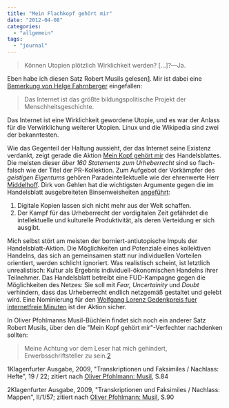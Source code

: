```yaml
---
title: "Mein Flachkopf gehört mir"
date: "2012-04-08"
categories: 
  - "allgemein"
tags: 
  - "journal"
---
```


> Können Utopien plötzlich Wirklichkeit werden? \[...\]?—Ja.

Eben habe ich diesen Satz Robert Musils gelesen[1](#anm1 "Quelle für das Zitat"). Mir ist dabei eine [Bemerkung von Helge Fahrnberger](https://www.facebook.com/michel.reimon/posts/113248938807391?comment_id=47714 "über Österreichs...") eingefallen:

> Das Internet ist das größte bildungspolitische Projekt der Menschheitsgeschichte.

Das Internet ist eine Wirklichkeit gewordene Utopie, und es war der Anlass für die Verwirklichung weiterer Utopien. Linux und die Wikipedia sind zwei der bekanntesten.

Wie das Gegenteil der Haltung aussieht, der das Internet seine Existenz verdankt, zeigt gerade die Aktion [Mein Kopf gehört mir](http://www.handelsblatt.com/meinung/kommentare/mein-kopf-gehoert-mir-ueber-160-statements-zum-urheberrecht/6484234.html "Mein Kopf gehört mir: Über 160 Statements zum Urheberrecht - Kommentare - Meinung - Handelsblatt") des Handelsblattes. Die meisten dieser _über 160 Statements zum Urheberrecht_ sind so flach-falsch wie der Titel der PR-Kollektion. Zum Aufgebot der Vorkämpfer des _geistigen Eigentums_ gehören Paradeintellektuelle wie der ehrenwerte Herr [Middelhoff](http://www.handelsblatt.com/meinung/kommentare/mein-kopf-gehoert-mir-ferdinand-kayser-kay-krueger-antje-lange-lothar-leonhard-thomas-middelhoff/6483956-6.html "Mein Kopf gehört mir: Ferdinand Kayser, Kay Krüger, Antje Lange, Lothar Leonhard, Thomas Middelhoff - Kommentare - Meinung - Handelsblatt"). Dirk von Gehlen hat die wichtigsten Argumente gegen die im Handelsblatt ausgebreiteten Binsenweisheiten [angeführt](http://www.dirkvongehlen.de/index.php/netz/vom-wissen-der-wichser-zwei-thesen-zur-urheberrechtsdebatte/ "Vom Wissen der Wichser: zwei Thesen zur Urheberrechtsdebatte | Digitale Notizen"):

1. Digitale Kopien lassen sich nicht mehr aus der Welt schaffen.
2. Der Kampf für das Urheberrecht der vordigitalen Zeit gefährdet die intellektuelle und kulturelle Produktivität, als deren Verteidung er sich ausgibt.

Mich selbst stört am meisten der borniert-antiutopische Impuls der Handelsblatt-Aktion. Die Möglichkeiten und Potenziale eines kollektiven Handelns, das sich an gemeinsamen statt nur individuellen Vorteilen orientiert, werden schlicht ignoriert. Was realistisch scheint, ist letztlich unrealistisch: Kultur als Ergebnis individuell-ökonomischen Handelns ihrer Teilnehmer. Das Handelsblatt betreibt eine FUD-Kampagne gegen die Möglichkeiten des Netzes: Sie soll mit _Fear, Uncertainity_ und _Doubt_ verhindern, dass das Urheberrecht endlich netzgemäß gestaltet und gelebt wird. Eine Nominierung für den [Wolfgang Lorenz Gedenkpreis fuer internetfreie Minuten](http://www.monochrom.at/wolfgang-lorenz-gedenkpreis/ "Wolfgang Lorenz Gedenkpreis fuer internetfreie Minuten") ist der Aktion sicher.

In Oliver Pfohlmanns Musil-Büchlein findet sich noch ein anderer Satz Robert Musils, über den die "Mein Kopf gehört mir"-Verfechter nachdenken sollten:

> Meine Achtung vor dem Leser hat mich gehindert, Erwerbsschriftsteller zu sein.[2](#anm2 "Quelle für das Zitat")

1Klagenfurter Ausgabe, 2009, "Transkriptionen und Faksimiles / Nachlass: Hefte", 19 / 22; zitiert nach [Oliver Pfohlmann: Musil](http://www.rowohlt.de/buch/2842441 "Rowohlt Bücher :: Oliver Pfohlmann, - Musil, Robert"), S.84

2Klagenfurter Ausgabe, 2009, "Transkriptionen und Faksimiles / Nachlass: Mappen", II/1/57; zitiert nach [Oliver Pfohlmann: Musil](http://www.rowohlt.de/buch/2842441 "Rowohlt Bücher :: Oliver Pfohlmann, - Musil, Robert"), S.90
